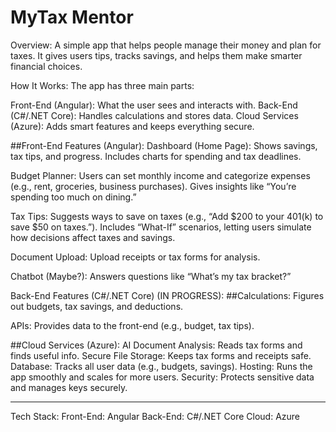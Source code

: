 # MyTax Mentor

Overview:
A simple app that helps people manage their money and plan for taxes. It gives users tips, tracks savings, and helps them make smarter financial choices.

How It Works:
The app has three main parts:

Front-End (Angular): What the user sees and interacts with.
Back-End (C#/.NET Core): Handles calculations and stores data.
Cloud Services (Azure): Adds smart features and keeps everything secure.

##Front-End Features (Angular):
Dashboard (Home Page):
Shows savings, tax tips, and progress.
Includes charts for spending and tax deadlines.

Budget Planner:
Users can set monthly income and categorize expenses (e.g., rent, groceries, business purchases).
Gives insights like “You’re spending too much on dining.”

Tax Tips:
Suggests ways to save on taxes (e.g., “Add $200 to your 401(k) to save $50 on taxes.”).
Includes “What-If” scenarios, letting users simulate how decisions affect taxes and savings.

Document Upload:
Upload receipts or tax forms for analysis.

Chatbot (Maybe?):
Answers questions like “What’s my tax bracket?”

Back-End Features (C#/.NET Core) (IN PROGRESS):
##Calculations:
Figures out budgets, tax savings, and deductions.

APIs:
Provides data to the front-end (e.g., budget, tax tips).

##Cloud Services (Azure):
AI Document Analysis: Reads tax forms and finds useful info.
Secure File Storage: Keeps tax forms and receipts safe.
Database: Tracks all user data (e.g., budgets, savings).
Hosting: Runs the app smoothly and scales for more users.
Security: Protects sensitive data and manages keys securely.

---------------------------------------------------------------------------------------------------------------------------------------
Tech Stack:
Front-End: Angular
Back-End: C#/.NET Core
Cloud: Azure
